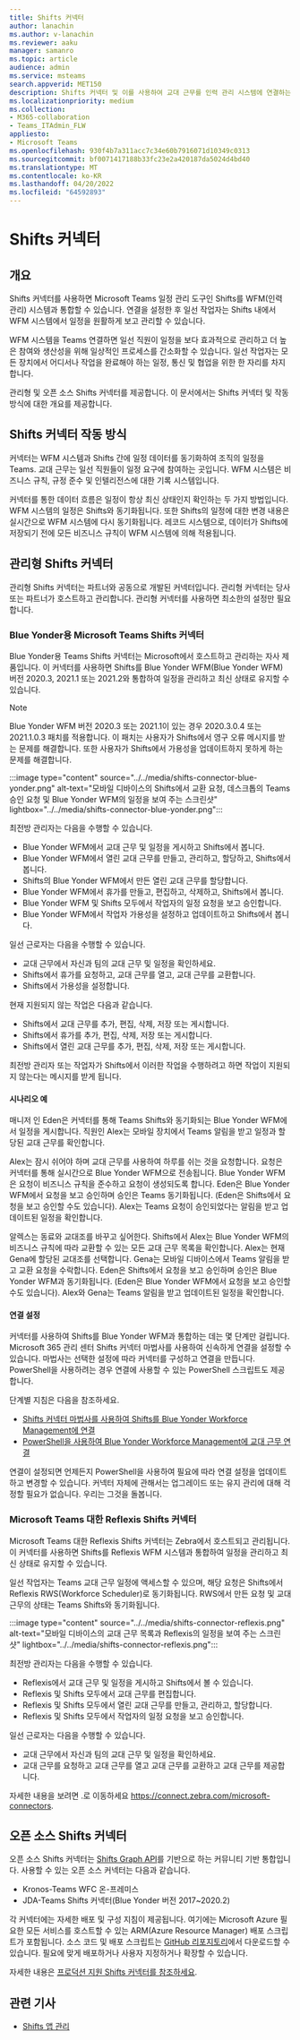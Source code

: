 ```yaml
---
title: Shifts 커넥터
author: lanachin
ms.author: v-lanachin
ms.reviewer: aaku
manager: samanro
ms.topic: article
audience: admin
ms.service: msteams
search.appverid: MET150
description: Shifts 커넥터 및 이를 사용하여 교대 근무를 인력 관리 시스템에 연결하는 방법에 대해 알아봅니다.
ms.localizationpriority: medium
ms.collection:
- M365-collaboration
- Teams_ITAdmin_FLW
appliesto:
- Microsoft Teams
ms.openlocfilehash: 930f4b7a311acc7c34e60b7916071d10349c0313
ms.sourcegitcommit: bf0071417188b33fc23e2a420187da5024d4bd40
ms.translationtype: MT
ms.contentlocale: ko-KR
ms.lasthandoff: 04/20/2022
ms.locfileid: "64592893"
---
```

# <a name="shifts-connectors"></a>Shifts 커넥터

## <a name="overview"></a>개요

Shifts 커넥터를 사용하면 Microsoft Teams 일정 관리 도구인 Shifts를 WFM(인력 관리) 시스템과 통합할 수 있습니다. 연결을 설정한 후 일선 작업자는 Shifts 내에서 WFM 시스템에서 일정을 원활하게 보고 관리할 수 있습니다.

WFM 시스템을 Teams 연결하면 일선 직원이 일정을 보다 효과적으로 관리하고 더 높은 참여와 생산성을 위해 일상적인 프로세스를 간소화할 수 있습니다. 일선 작업자는 모든 장치에서 어디서나 작업을 완료해야 하는 일정, 통신 및 협업을 위한 한 자리를 차지합니다.

관리형 및 오픈 소스 Shifts 커넥터를 제공합니다. 이 문서에서는 Shifts 커넥터 및 작동 방식에 대한 개요를 제공합니다.

## <a name="how-shifts-connectors-work"></a>Shifts 커넥터 작동 방식

커넥터는 WFM 시스템과 Shifts 간에 일정 데이터를 동기화하여 조직의 일정을 Teams. 교대 근무는 일선 직원들이 일정 요구에 참여하는 곳입니다. WFM 시스템은 비즈니스 규칙, 규정 준수 및 인텔리전스에 대한 기록 시스템입니다.

커넥터를 통한 데이터 흐름은 일정이 항상 최신 상태인지 확인하는 두 가지 방법입니다. WFM 시스템의 일정은 Shifts와 동기화됩니다. 또한 Shifts의 일정에 대한 변경 내용은 실시간으로 WFM 시스템에 다시 동기화됩니다. 레코드 시스템으로, 데이터가 Shifts에 저장되기 전에 모든 비즈니스 규칙이 WFM 시스템에 의해 적용됩니다.

## <a name="managed-shifts-connectors"></a>관리형 Shifts 커넥터

관리형 Shifts 커넥터는 파트너와 공동으로 개발된 커넥터입니다. 관리형 커넥터는 당사 또는 파트너가 호스트하고 관리합니다. 관리형 커넥터를 사용하면 최소한의 설정만 필요합니다.

### <a name="microsoft-teams-shifts-connector-for-blue-yonder"></a>Blue Yonder용 Microsoft Teams Shifts 커넥터
<a name="blue_yonder"> </a>

Blue Yonder용 Teams Shifts 커넥터는 Microsoft에서 호스트하고 관리하는 자사 제품입니다. 이 커넥터를 사용하면 Shifts를 Blue Yonder WFM(Blue Yonder WFM) 버전 2020.3, 2021.1 또는 2021.2와 통합하여 일정을 관리하고 최신 상태로 유지할 수 있습니다.  

> [!NOTE]
> Blue Yonder WFM 버전 2020.3 또는 2021.1이 있는 경우 2020.3.0.4 또는 2021.1.0.3 패치를 적용합니다. 이 패치는 사용자가 Shifts에서 영구 오류 메시지를 받는 문제를 해결합니다. 또한 사용자가 Shifts에서 가용성을 업데이트하지 못하게 하는 문제를 해결합니다.

:::image type="content" source="../../media/shifts-connector-blue-yonder.png" alt-text="모바일 디바이스의 Shifts에서 교환 요청, 데스크톱의 Teams 승인 요청 및 Blue Yonder WFM의 일정을 보여 주는 스크린샷" lightbox="../../media/shifts-connector-blue-yonder.png":::

최전방 관리자는 다음을 수행할 수 있습니다.

- Blue Yonder WFM에서 교대 근무 및 일정을 게시하고 Shifts에서 봅니다.
- Blue Yonder WFM에서 열린 교대 근무를 만들고, 관리하고, 할당하고, Shifts에서 봅니다.
- Shifts의 Blue Yonder WFM에서 만든 열린 교대 근무를 할당합니다.
- Blue Yonder WFM에서 휴가를 만들고, 편집하고, 삭제하고, Shifts에서 봅니다.
- Blue Yonder WFM 및 Shifts 모두에서 작업자의 일정 요청을 보고 승인합니다.
- Blue Yonder WFM에서 작업자 가용성을 설정하고 업데이트하고 Shifts에서 봅니다.

일선 근로자는 다음을 수행할 수 있습니다.

- 교대 근무에서 자신과 팀의 교대 근무 및 일정을 확인하세요.
- Shifts에서 휴가를 요청하고, 교대 근무를 열고, 교대 근무를 교환합니다.
- Shifts에서 가용성을 설정합니다.

현재 지원되지 않는 작업은 다음과 같습니다.

- Shifts에서 교대 근무를 추가, 편집, 삭제, 저장 또는 게시합니다.
- Shifts에서 휴가를 추가, 편집, 삭제, 저장 또는 게시합니다.
- Shifts에서 열린 교대 근무를 추가, 편집, 삭제, 저장 또는 게시합니다.

최전방 관리자 또는 작업자가 Shifts에서 이러한 작업을 수행하려고 하면 작업이 지원되지 않는다는 메시지를 받게 됩니다.

#### <a name="example-scenario"></a>시나리오 예

매니저 인 Eden은 커넥터를 통해 Teams Shifts와 동기화되는 Blue Yonder WFM에서 일정을 게시합니다. 직원인 Alex는 모바일 장치에서 Teams 알림을 받고 일정과 할당된 교대 근무를 확인합니다.

Alex는 잠시 쉬어야 하며 교대 근무를 사용하여 하루를 쉬는 것을 요청합니다. 요청은 커넥터를 통해 실시간으로 Blue Yonder WFM으로 전송됩니다. Blue Yonder WFM은 요청이 비즈니스 규칙을 준수하고 요청이 생성되도록 합니다. Eden은 Blue Yonder WFM에서 요청을 보고 승인하며 승인은 Teams 동기화됩니다. (Eden은 Shifts에서 요청을 보고 승인할 수도 있습니다). Alex는 Teams 요청이 승인되었다는 알림을 받고 업데이트된 일정을 확인합니다.

알렉스는 동료와 교대조를 바꾸고 싶어한다. Shifts에서 Alex는 Blue Yonder WFM의 비즈니스 규칙에 따라 교환할 수 있는 모든 교대 근무 목록을 확인합니다. Alex는 현재 Gena에 할당된 교대조를 선택합니다. Gena는 모바일 디바이스에서 Teams 알림을 받고 교환 요청을 수락합니다. Eden은 Shifts에서 요청을 보고 승인하며 승인은 Blue Yonder WFM과 동기화됩니다. (Eden은 Blue Yonder WFM에서 요청을 보고 승인할 수도 있습니다). Alex와 Gena는 Teams 알림을 받고 업데이트된 일정을 확인합니다.

#### <a name="set-up-a-connection"></a>연결 설정

커넥터를 사용하여 Shifts를 Blue Yonder WFM과 통합하는 데는 몇 단계만 걸립니다. Microsoft 365 관리 센터 Shifts 커넥터 마법사를 사용하여 신속하게 연결을 설정할 수 있습니다. 마법사는 선택한 설정에 따라 커넥터를 구성하고 연결을 만듭니다. PowerShell을 사용하려는 경우 연결에 사용할 수 있는 PowerShell 스크립트도 제공합니다.

단계별 지침은 다음을 참조하세요.

- [Shifts 커넥터 마법사를 사용하여 Shifts를 Blue Yonder Workforce Management에 연결](shifts-connector-wizard.md)
- [PowerShell을 사용하여 Blue Yonder Workforce Management에 교대 근무 연결](shifts-connector-blue-yonder-powershell-setup.md)

연결이 설정되면 언제든지 PowerShell을 사용하여 필요에 따라 연결 설정을 업데이트하고 변경할 수 있습니다. 커넥터 자체에 관해서는 업그레이드 또는 유지 관리에 대해 걱정할 필요가 없습니다. 우리는 그것을 돌봅니다.

### <a name="reflexis-shifts-connector-for-microsoft-teams"></a>Microsoft Teams 대한 Reflexis Shifts 커넥터

Microsoft Teams 대한 Reflexis Shifts 커넥터는 Zebra에서 호스트되고 관리됩니다. 이 커넥터를 사용하면 Shifts를 Reflexis WFM 시스템과 통합하여 일정을 관리하고 최신 상태로 유지할 수 있습니다.

일선 작업자는 Teams 교대 근무 일정에 액세스할 수 있으며, 해당 요청은 Shifts에서 Reflexis RWS(Workforce Scheduler)로 동기화됩니다. RWS에서 만든 요청 및 교대 근무의 상태는 Teams Shifts와 동기화됩니다.

:::image type="content" source="../../media/shifts-connector-reflexis.png" alt-text="모바일 디바이스의 교대 근무 목록과 Reflexis의 일정을 보여 주는 스크린샷" lightbox="../../media/shifts-connector-reflexis.png":::

최전방 관리자는 다음을 수행할 수 있습니다.

- Reflexis에서 교대 근무 및 일정을 게시하고 Shifts에서 볼 수 있습니다.
- Reflexis 및 Shifts 모두에서 교대 근무를 편집합니다.
- Reflexis 및 Shifts 모두에서 열린 교대 근무를 만들고, 관리하고, 할당합니다.
- Reflexis 및 Shifts 모두에서 작업자의 일정 요청을 보고 승인합니다.

일선 근로자는 다음을 수행할 수 있습니다.

- 교대 근무에서 자신과 팀의 교대 근무 및 일정을 확인하세요.
- 교대 근무를 요청하고 교대 근무를 열고 교대 근무를 교환하고 교대 근무를 제공합니다.

자세한 내용을 보려면 .로 이동하세요 https://connect.zebra.com/microsoft-connectors.

## <a name="open-source-shifts-connectors"></a>오픈 소스 Shifts 커넥터

오픈 소스 Shifts 커넥터는 [Shifts Graph API](/graph/api/resources/shift)를 기반으로 하는 커뮤니티 기반 통합입니다. 사용할 수 있는 오픈 소스 커넥터는 다음과 같습니다.

- Kronos-Teams WFC 온-프레미스
- JDA-Teams Shifts 커넥터(Blue Yonder 버전 2017~2020.2)

각 커넥터에는 자세한 배포 및 구성 지침이 제공됩니다. 여기에는 Microsoft Azure 필요한 모든 서비스를 호스트할 수 있는 ARM(Azure Resource Manager) 배포 스크립트가 포함됩니다. 소스 코드 및 배포 스크립트는 [GitHub 리포지토리](https://github.com/OfficeDev/Microsoft-Teams-Shifts-WFM-Connectors)에서 다운로드할 수 있습니다. 필요에 맞게 배포하거나 사용자 지정하거나 확장할 수 있습니다.

자세한 내용은 [프로덕션 지원 Shifts 커넥터를 참조하세요](/microsoftteams/platform/samples/shifts-wfm-connectors).

## <a name="related-articles"></a>관련 기사

- [Shifts 앱 관리](manage-the-shifts-app-for-your-organization-in-teams.md)
